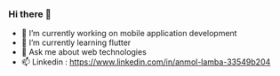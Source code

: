 ### Hi there 👋


- 🔭 I’m currently working on mobile application development
- 🌱 I’m currently learning flutter
- 💬 Ask me about web technologies
- 📫 Linkedin : https://www.linkedin.com/in/anmol-lamba-33549b204

